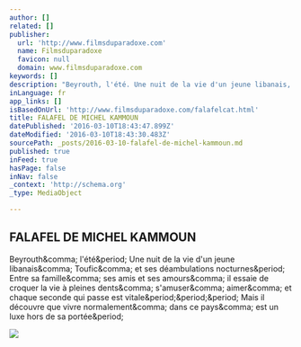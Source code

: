 ```yaml
---
author: []
related: []
publisher:
  url: 'http://www.filmsduparadoxe.com'
  name: Filmsduparadoxe
  favicon: null
  domain: www.filmsduparadoxe.com
keywords: []
description: "Beyrouth, l'été. Une nuit de la vie d'un jeune libanais, Toufic, et ses déambulations nocturnes. Entre sa famille, ses amis et ses amours, il essaie de croquer la vie à pleines dents, s'amuser, aimer, et chaque seconde qui passe est vitale... Mais il découvre que vivre normalement, dans ce pays, est un luxe hors de sa portée."
inLanguage: fr
app_links: []
isBasedOnUrl: 'http://www.filmsduparadoxe.com/falafelcat.html'
title: FALAFEL DE MICHEL KAMMOUN
datePublished: '2016-03-10T18:43:47.899Z'
dateModified: '2016-03-10T18:43:30.483Z'
sourcePath: _posts/2016-03-10-falafel-de-michel-kammoun.md
published: true
inFeed: true
hasPage: false
inNav: false
_context: 'http://schema.org'
_type: MediaObject

---
```

<article style=""><h1>FALAFEL DE MICHEL KAMMOUN</h1><p>Beyrouth&amp;comma; l'été&amp;period; Une nuit de la vie d'un jeune libanais&amp;comma; Toufic&amp;comma; et ses déambulations nocturnes&amp;period; Entre sa famille&amp;comma; ses amis et ses amours&amp;comma; il essaie de croquer la vie à pleines dents&amp;comma; s'amuser&amp;comma; aimer&amp;comma; et chaque seconde qui passe est vitale&amp;period;&amp;period;&amp;period; Mais il découvre que vivre normalement&amp;comma; dans ce pays&amp;comma; est un luxe hors de sa portée&amp;period;</p><img src="http://www.filmsduparadoxe.com/falafel.jpg" /></article>